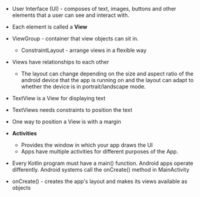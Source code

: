- User Interface (UI) - composes of text, images, buttons and other elements that a user can see and interact with.
- Each element is called a **View**
- ViewGroup - container that view objects can sit in. 
	- ConstraintLayout - arrange views in a flexible way 
- Views have relationships to each other 
	- The layout can change depending on the size and aspect ratio of the android device that the app is running on and the layout can adapt to whether the device is in portrait/landscape mode. 
- TextView is a View for displaying text
- TextViews needs constraints to position the text 
- One way to position a View is with a margin

- **Activities**
	- Provides the window in which your app draws the UI
	- Apps have multiple activities for different purposes of the App.
- Every Kotlin program must have a main() function. Android apps operate differently. Android systems call the onCreate() method in MainActivity
- onCreate() - creates the app's layout and makes its views available as objects 